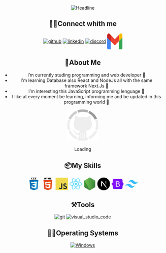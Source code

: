 <p align="center">
<div align="center">
   
<img src="https://readme-typing-svg.herokuapp.com?color=%300FDA33&size=32&center=true&vCenter=true&width=600&height=50&lines=Hi+there+I'm+Yoel+%F0%9F%91%8B;+I+hope+you+like+my+profile+🧐" alt="Headline" />
      
<h2>🤝🏻Connect whith me</h2>

<a href="https://github.com/Yoel-stack" target="blank"><img align="center" src="https://user-images.githubusercontent.com/64439609/212556741-81407849-82c8-4926-854f-820e8a644375.png" alt="github" height="60" width="60" /></a>
<a href="https://www.linkedin.com/in/yoel-montelongo-54687b321/" target="blank"><img align="center" src="https://cdn.jsdelivr.net/gh/devicons/devicon/icons/linkedin/linkedin-original.svg" alt="linkedin" height="50" width="50" /></a>
<a href=" " target="blank"><img align="center" src="https://raw.githubusercontent.com/anuraghazra/anuraghazra/master/assets/discord-round.svg" alt="discord" height="50" width="50" /></a>
<a href=" " target="blank"><img align="center" src="https://raw.githubusercontent.com/ashu-guo/ashu-guo/master/assets/gmail.svg" alt="gmail" height="50" width="48" /></a>

<h2>📜About Me</h2>

 - I’m currently studing programming and web developer 🔭
 - I'm learning Database also React and NodeJs all with the same framework Next.Js 📝
 - I’m interesting this JavaScript programming lenguage 🤔
 - I like at every moment be learning, informing me and be updated in this programming world 💬
   
<div align=center>
        <img src="https://raw.githubusercontent.com/AhmedFathyDev/AhmedFathyDev/main/GitHub.gif" 
        alt="GitHub Octocat Logo" height="100">
             <p>Loading</p>

<h2>📦My Skills</h2>
<img src="https://raw.githubusercontent.com/devicons/devicon/master/icons/css3/css3-original-wordmark.svg" alt="css3" width="40" height="40" />
<img src="https://raw.githubusercontent.com/devicons/devicon/master/icons/html5/html5-original-wordmark.svg" alt="html5" width="40" height="40" /> 
<img src="https://raw.githubusercontent.com/devicons/devicon/master/icons/javascript/javascript-original.svg" alt="javascript" width="40" height="40"/> 
<img src="https://raw.githubusercontent.com/devicons/devicon/master/icons/react/react-original.svg" alt="react" width="40" height="40"/>
<img src="https://raw.githubusercontent.com/devicons/devicon/master/icons/nodejs/nodejs-original.svg" alt="nodejs" width="40" height="40"/>
<img src="https://raw.githubusercontent.com/devicons/devicon/master/icons/nextjs/nextjs-original.svg" alt="nextjs" width="40" height="40"/>
<img src="https://raw.githubusercontent.com/devicons/devicon/master/icons/bootstrap/bootstrap-original.svg" alt="bootstrap" width="40" height="40"/>
<img src="https://raw.githubusercontent.com/devicons/devicon/master/icons/tailwindcss/tailwindcss-original.svg" alt="tailwindcss" width="40" height="40"/>




<h2>⚒️Tools</h2>
<img src="https://www.vectorlogo.zone/logos/git-scm/git-scm-icon.svg" alt="git" width="40" height="40"/>
<img src="https://upload.wikimedia.org/wikipedia/commons/thumb/9/9a/Visual_Studio_Code_1.35_icon.svg/2048px-Visual_Studio_Code_1.35_icon.svg.png" alt="visual_studio_code" width="40" height="40"/>

<h2>🧑‍💻Operating Systems</h2>
 <a href="https://www.microsoft.com/en-us/windows/" target="_blank"> 
    <img alt="Windows" src="https://img.shields.io/badge/Windows-0078D6?logo=windows&logoColor=white" width="90" height="30"/>
  </a>

</div>
